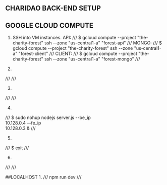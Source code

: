 ## CHARIDAO BACK-END SETUP

## GOOGLE CLOUD COMPUTE
1. SSH into VM instances.
API: 
///
$ gcloud compute --project "the-charity-forest" ssh --zone "us-central1-a" "forest-api"
///
MONGO:
///
$ gcloud compute --project "the-charity-forest" ssh --zone "us-central1-a" "forest-client"
///
CLIENT: 
///
$ gcloud compute --project "the-charity-forest" ssh --zone "us-central1-a" "forest-mongo"
///

2.
///
///

3.
///
///

4.
///
$ sudo nohup nodejs server.js --be_ip \
    10.128.0.4 --fe_ip \
    10.128.0.3 &
///

5.
///
$ exit
///

6.
///
///

##LOCALHOST
1.
///
npm run dev
///


